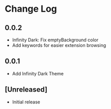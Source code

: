 # Change Log

## 0.0.2

- Infinity Dark: Fix emptyBackground color
- Add keywords for easier extension browsing

## 0.0.1

- Add Infinity Dark Theme

## [Unreleased]

- Initial release
